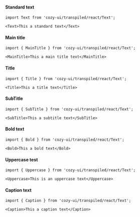 #### Standard text

```
import Text from 'cozy-ui/transpiled/react/Text';

<Text>This a standard text</Text>
```

#### Main title

```
import { MainTitle } from 'cozy-ui/transpiled/react/Text';

<MainTitle>This a main title text</MainTitle>
```

#### Title

```
import { Title } from 'cozy-ui/transpiled/react/Text';

<Title>This a title text</Title>
```

#### SubTitle

```
import { SubTitle } from 'cozy-ui/transpiled/react/Text';

<SubTitle>This a subtitle text</SubTitle>
```

#### Bold text

```
import { Bold } from 'cozy-ui/transpiled/react/Text';

<Bold>This a bold text</Bold>
```

#### Uppercase test

```
import { Uppercase } from 'cozy-ui/transpiled/react/Text';

<Uppercase>This is an uppercase text</Uppercase>
```

#### Caption text

```
import { Caption } from 'cozy-ui/transpiled/react/Text';

<Caption>This a caption text</Caption>
```
